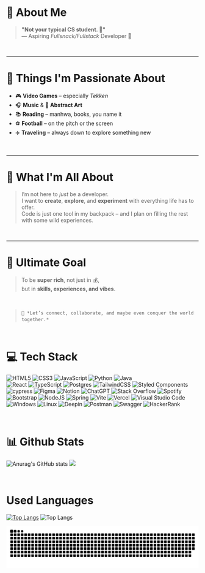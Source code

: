 # 👋 About Me

> **"Not your typical CS student. 👾"**  
> — Aspiring *Fullsnack/Fullstack* Developer 🐼

<br />

---

# 🧠 Things I'm Passionate About

- 🎮 **Video Games** – especially *Tekken*
- 🎧 **Music** & 🎨 **Abstract Art**
- 📚 **Reading** – manhwa, books, you name it
- ⚽ **Football** – on the pitch or the screen
- ✈️ **Traveling** – always down to explore something new

<br />

---

# 🚀 What I'm All About

> I’m not here to *just* be a developer.  
> I want to **create**, **explore**, and **experiment** with everything life has to offer.  
> Code is just one tool in my backpack – and I plan on filling the rest with some wild experiences.

<br />

---
# 💸 Ultimate Goal

> To be **super rich**, not just in 💰,  
> but in **skills, experiences, and vibes**.

<br />

> ```🌟 *Let’s connect, collaborate, and maybe even conquer the world together.*```

<br/>

# 💻 Tech Stack

![HTML5](https://img.shields.io/badge/html5-%23E34F26.svg?style=for-the-badge&logo=html5&logoColor=white)
![CSS3](https://img.shields.io/badge/css3-%231572B6.svg?style=for-the-badge&logo=css3&logoColor=white)
![JavaScript](https://img.shields.io/badge/javascript-%23323330.svg?style=for-the-badge&logo=javascript&logoColor=%23F7DF1E)
![Python](https://img.shields.io/badge/python-3670A0?style=for-the-badge&logo=python&logoColor=ffdd54)
![Java](https://img.shields.io/badge/java-%23ED8B00.svg?style=for-the-badge&logo=openjdk&logoColor=white)<br/>
![React](https://img.shields.io/badge/react-%2320232a.svg?style=for-the-badge&logo=react&logoColor=%2361DAFB)
![TypeScript](https://img.shields.io/badge/typescript-%23007ACC.svg?style=for-the-badge&logo=typescript&logoColor=white)
![Postgres](https://img.shields.io/badge/postgres-%23316192.svg?style=for-the-badge&logo=postgresql&logoColor=white)
![TailwindCSS](https://img.shields.io/badge/tailwindcss-%2338B2AC.svg?style=for-the-badge&logo=tailwind-css&logoColor=white)
![Styled Components](https://img.shields.io/badge/styled--components-DB7093?style=for-the-badge&logo=styled-components&logoColor=white)<br/>
![cypress](https://img.shields.io/badge/-cypress-%23E5E5E5?style=for-the-badge&logo=cypress&logoColor=058a5e)
![Figma](https://img.shields.io/badge/figma-%23F24E1E.svg?style=for-the-badge&logo=figma&logoColor=white)
![Notion](https://img.shields.io/badge/Notion-%23000000.svg?style=for-the-badge&logo=notion&logoColor=white)
![ChatGPT](https://img.shields.io/badge/chatGPT-74aa9c?style=for-the-badge&logo=openai&logoColor=white)
![Stack Overflow](https://img.shields.io/badge/-Stackoverflow-FE7A16?style=for-the-badge&logo=stack-overflow&logoColor=white)
![Spotify](https://img.shields.io/badge/Spotify-1ED760?style=for-the-badge&logo=spotify&logoColor=white)
<br/>
![Bootstrap](https://img.shields.io/badge/bootstrap-%238511FA.svg?style=for-the-badge&logo=bootstrap&logoColor=white)
![NodeJS](https://img.shields.io/badge/node.js-6DA55F?style=for-the-badge&logo=node.js&logoColor=white)
![Spring](https://img.shields.io/badge/spring-%236DB33F.svg?style=for-the-badge&logo=spring&logoColor=white)
![Vite](https://img.shields.io/badge/vite-%23646CFF.svg?style=for-the-badge&logo=vite&logoColor=white)
![Vercel](https://img.shields.io/badge/vercel-%23000000.svg?style=for-the-badge&logo=vercel&logoColor=white)
![Visual Studio Code](https://img.shields.io/badge/Visual%20Studio%20Code-0078d7.svg?style=for-the-badge&logo=visual-studio-code&logoColor=white)
<br/>
![Windows](https://img.shields.io/badge/Windows-0078D6?style=for-the-badge&logo=windows&logoColor=white)
![Linux](https://img.shields.io/badge/Linux-FCC624?style=for-the-badge&logo=linux&logoColor=black)
![Deepin](https://img.shields.io/badge/Deepin-007CFF?style=for-the-badge&logo=deepin&logoColor=white)
![Postman](https://img.shields.io/badge/Postman-FF6C37?style=for-the-badge&logo=postman&logoColor=white)
![Swagger](https://img.shields.io/badge/-Swagger-%23Clojure?style=for-the-badge&logo=swagger&logoColor=white)
![HackerRank](https://img.shields.io/badge/-Hackerrank-2EC866?style=for-the-badge&logo=HackerRank&logoColor=white)

<br />

# 📊 Github Stats
![Anurag's GitHub stats](https://github-readme-stats.vercel.app/api?username=Randy-creator&theme=default&show_icons=true)
![](https://github-readme-streak-stats.herokuapp.com/?user=Randy-creator&theme=ocean-gradient&hide_border=false)

<br />

# Used Languages
[![Top Langs](https://github-readme-stats.vercel.app/api/top-langs/?username=Randy-creator&layout=pie)](https://github.com/Randy-creator/github-readme-stats)
![Top Langs](https://github-readme-stats.vercel.app/api/top-langs/?username=Randy-creator&hide_progress=true)

<picture>
  <source media="(prefers-color-scheme: dark)" srcset="https://raw.githubusercontent.com/Randy-creator/Randy-creator/output/github-snake-dark.svg" />
  <source media="(prefers-color-scheme: light)" srcset="https://raw.githubusercontent.com/Randy-creator/Randy-creator/output/github-snake.svg" />
  <img alt="github-snake" src="https://raw.githubusercontent.com/Randy-creator/Randy-creator/output/github-snake.svg" />
</picture>
